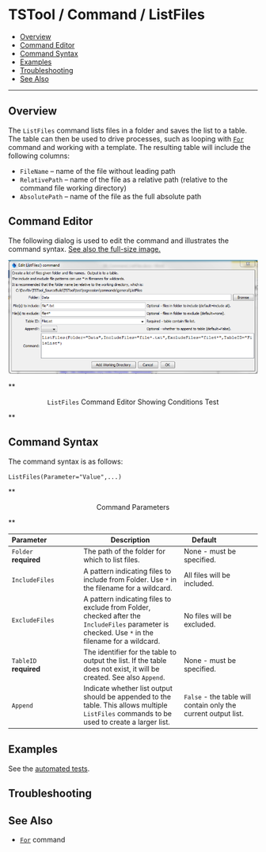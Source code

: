 # TSTool / Command / ListFiles #

* [Overview](#overview)
* [Command Editor](#command-editor)
* [Command Syntax](#command-syntax)
* [Examples](#examples)
* [Troubleshooting](#troubleshooting)
* [See Also](#see-also)

-------------------------

## Overview ##

The `ListFiles` command lists files in a folder and saves the list to a table.
The table can then be used to drive processes, such as looping with [`For`](../For/For) command
and working with a template.
The resulting table will include the following columns:
	
* `FileName` – name of the file without leading path
* `RelativePath` – name of the file as a relative path (relative to the command file working directory)
* `AbsolutePath` – name of the file as the full absolute path

## Command Editor ##

The following dialog is used to edit the command and illustrates the command syntax.
<a href="../ListFiles.png">See also the full-size image.</a>

![ListFiles](ListFiles.png)

**<p style="text-align: center;">
`ListFiles` Command Editor Showing Conditions Test
</p>**

## Command Syntax ##

The command syntax is as follows:

```text
ListFiles(Parameter="Value",...)
```
**<p style="text-align: center;">
Command Parameters
</p>**

|**Parameter**&nbsp;&nbsp;&nbsp;&nbsp;&nbsp;&nbsp;&nbsp;&nbsp;&nbsp;&nbsp;&nbsp;&nbsp;&nbsp;&nbsp;&nbsp;&nbsp;| **Description** | **Default**&nbsp;&nbsp;&nbsp;&nbsp;&nbsp;&nbsp;&nbsp;&nbsp;&nbsp;&nbsp;&nbsp;&nbsp;&nbsp;&nbsp;&nbsp;&nbsp; |
| --------------|-----------------|----------------- |
|`Folder`<br>**required**|The path of the folder for which to list files. | None - must be specified. |
|`IncludeFiles`|A pattern indicating files to include from Folder.  Use `*` in the filename for a wildcard.| All files will be included.|
|`ExcludeFiles`|A pattern indicating files to exclude from Folder, checked after the `IncludeFiles` parameter is checked.  Use `*` in the filename for a wildcard.| No files will be excluded.|
|`TableID`<br>**required**|The identifier for the table to output the list.  If the table does not exist, it will be created.  See also `Append`.|None - must be specified.|
|`Append`|Indicate whether list output should be appended to the table.  This allows multiple `ListFiles` commands to be used to create a larger list.|`False` - the table will contain only the current output list.|

## Examples ##

See the [automated tests](https://github.com/OpenWaterFoundation/cdss-app-tstool-test/tree/master/test/regression/commands/general/ListFiles).

## Troubleshooting ##

## See Also ##

* [`For`](../For/For) command
